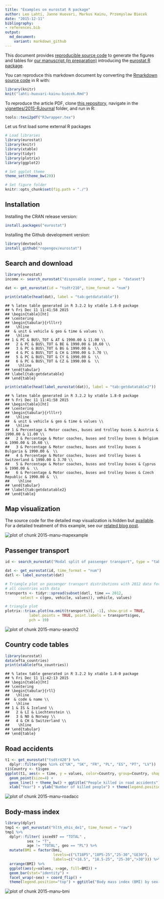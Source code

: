 ```yaml
---
title: "Examples on eurostat R package"
author: Leo Lahti, Janne Huovari, Markus Kainu, Przemyslaw Biecek
date: "2015-12-11"
bibliography: 
- references.bib
output: 
  md_document:
    variant: markdown_github
---
```

<!--
%\VignetteEngine{knitr::rmarkdown}
%\VignetteIndexEntry{eurostat Markdown Vignette}
%\usepackage[utf8]{inputenc}
-->

This document provides [reproducible source
code](lahti-huovari-kainu-biecek.Rmd) to generate the figures and
tables for [our manuscript (in
preparation)](RJwrapper.pdf) introducing the [eurostat
R package](https://github.com/rOpenGov/eurostat).

You can reproduce this markdown document by converting the [Rmarkdown
source code](lahti-huovari-kainu-biecek.Rmd) in R with:


```r
library(knitr)
knit("lahti-huovari-kainu-biecek.Rmd")
```

To reproduce the article PDF, clone [this
repository](https://github.com/rOpenGov/eurostat/), navigate in the
[vignettes/2015-RJournal](https://github.com/rOpenGov/eurostat/blob/master/vignettes/2015-RJournal/)
folder, and run in R:


```r
tools::texi2pdf("RJwrapper.tex")
```


Let us first load some external R packages


```r
# Load libraries
library(eurostat)
library(knitr)
library(xtable)
library(tidyr)
library(plotrix)
library(ggplot2)

# Set ggplot theme
theme_set(theme_bw(20))

# Set figure folder
knitr::opts_chunk$set(fig.path = "./")
```

## Installation

Installing the CRAN release version:


```r
install.packages("eurostat")
```

Installing the Github development version:


```r
library(devtools)
install_github("ropengov/eurostat")
```

## Search and download


```r
library(eurostat)
income <- search_eurostat("disposable income", type = "dataset")
```


```r
dat <- get_eurostat(id = "tsdtr210", time_format = "num")
```


```r
print(xtable(head(dat), label = "tab:getdatatable"))
```

```
## % latex table generated in R 3.2.2 by xtable 1.8-0 package
## % Fri Dec 11 11:41:58 2015
## \begin{table}[ht]
## \centering
## \begin{tabular}{rlllrr}
##   \hline
##  & unit & vehicle & geo & time & values \\ 
##   \hline
## 1 & PC & BUS\_TOT & AT & 1990.00 & 11.00 \\ 
##   2 & PC & BUS\_TOT & BE & 1990.00 & 10.60 \\ 
##   3 & PC & BUS\_TOT & BG & 1990.00 &  \\ 
##   4 & PC & BUS\_TOT & CH & 1990.00 & 3.70 \\ 
##   5 & PC & BUS\_TOT & CY & 1990.00 &  \\ 
##   6 & PC & BUS\_TOT & CZ & 1990.00 &  \\ 
##    \hline
## \end{tabular}
## \label{tab:getdatatable}
## \end{table}
```


```r
print(xtable(head(label_eurostat(dat)), label = "tab:getdatatable2"))
```

```
## % latex table generated in R 3.2.2 by xtable 1.8-0 package
## % Fri Dec 11 11:41:58 2015
## \begin{table}[ht]
## \centering
## \begin{tabular}{rlllrr}
##   \hline
##  & unit & vehicle & geo & time & values \\ 
##   \hline
## 1 & Percentage & Motor coaches, buses and trolley buses & Austria & 1990.00 & 11.00 \\ 
##   2 & Percentage & Motor coaches, buses and trolley buses & Belgium & 1990.00 & 10.60 \\ 
##   3 & Percentage & Motor coaches, buses and trolley buses & Bulgaria & 1990.00 &  \\ 
##   4 & Percentage & Motor coaches, buses and trolley buses & Switzerland & 1990.00 & 3.70 \\ 
##   5 & Percentage & Motor coaches, buses and trolley buses & Cyprus & 1990.00 &  \\ 
##   6 & Percentage & Motor coaches, buses and trolley buses & Czech Republic & 1990.00 &  \\ 
##    \hline
## \end{tabular}
## \label{tab:getdatatable2}
## \end{table}
```

## Map visualization

The source code for the detailed map visualization is hidden but [available](https://github.com/rOpenGov/eurostat/blob/master/vignettes/2015-RJournal/lahti-huovari-kainu-biecek.Rmd). For a detailed treatment of this example, see our [related blog post](http://ropengov.github.io/r/2015/05/01/eurostat-package-examples/).

![plot of chunk 2015-manu-mapexample](./2015-manu-mapexample-1.png) 


## Passenger transport


```r
id <- search_eurostat("Modal split of passenger transport", type = "table")$code[1]

dat <- get_eurostat(id, time_format = "num")
datl <- label_eurostat(dat)

# Triangle plot on passenger transport distributions with 2012 data for
# all countries with data 
transports <- tidyr::spread(subset(datl, time == 2012,
	   select = c(geo, vehicle, values)), vehicle, values)

# triangle plot
plotrix::triax.plot(na.omit(transports)[, -1], show.grid = TRUE, 
           label.points = TRUE, point.labels = transports$geo, 
           pch = 19)
```

![plot of chunk 2015-manu-search2](./2015-manu-search2-1.png) 


## Country code tables


```r
library(eurostat)
data(efta_countries)
print(xtable(efta_countries))
```

```
## % latex table generated in R 3.2.2 by xtable 1.8-0 package
## % Fri Dec 11 11:42:13 2015
## \begin{table}[ht]
## \centering
## \begin{tabular}{rll}
##   \hline
##  & code & name \\ 
##   \hline
## 1 & IS & Iceland \\ 
##   2 & LI & Liechtenstein \\ 
##   3 & NO & Norway \\ 
##   4 & CH & Switzerland \\ 
##    \hline
## \end{tabular}
## \end{table}
```

## Road accidents


```r
t1 <- get_eurostat("tsdtr420") %>%
  dplyr::filter(geo %in% c("UK", "SK", "FR", "PL", "ES", "PT", "LV"))
t1$Country <- t1$geo
ggplot(t1, aes(x = time, y = values, color=Country, group=Country, shape=Country)) +
  geom_point(size=4) + 
  geom_line() + theme_bw() + ggtitle("People killed in road accidents")+
  xlab("Year") + ylab("Number of killed people") + theme(legend.position="top")
```

![plot of chunk 2015-manu-roadacc](./2015-manu-roadacc-1.png) 


## Body-mass index


```r
library(dplyr)
tmp1 <- get_eurostat("hlth_ehis_de1", time_format = "raw")
tmp1 %>%
  dplyr::filter( isced97 == "TOTAL" ,
          sex != "T",
          age != "TOTAL", geo == "PL") %>%
  mutate(BMI = factor(bmi, 
                      levels=c("LT18P5","18P5-25","25-30","GE30"), 
                      labels=c("<18.5", "18.5-25", "25-30",">30"))) %>%
  arrange(BMI) %>%
  ggplot(aes(y=values, x=age, fill=BMI)) +
  geom_bar(stat="identity") +
  facet_wrap(~sex) + coord_flip() +
  theme(legend.position="top") + ggtitle("Body mass index (BMI) by sex and age")+xlab("% of population")+scale_fill_brewer(type = "div")
```

![plot of chunk 2015-manu-bmi](./2015-manu-bmi-1.png) 

